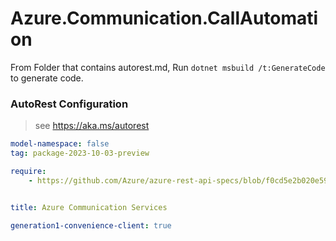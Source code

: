 # Azure.Communication.CallAutomation

From Folder that contains autorest.md, Run `dotnet msbuild /t:GenerateCode` to generate code.

### AutoRest Configuration
> see https://aka.ms/autorest

```yaml
model-namespace: false
tag: package-2023-10-03-preview

require:
    - https://github.com/Azure/azure-rest-api-specs/blob/f0cd5e2b020e598153db72cf9d126b3ce52de66d/specification/communication/data-plane/CallAutomation/readme.md


title: Azure Communication Services

generation1-convenience-client: true
```
